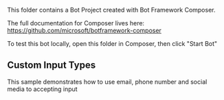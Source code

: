 This folder contains a Bot Project created with Bot Framework Composer.

The full documentation for Composer lives here:
https://github.com/microsoft/botframework-composer

To test this bot locally, open this folder in Composer, then click "Start Bot"


## Custom Input Types
This sample demonstrates how to use email, phone number and social media to accepting input



